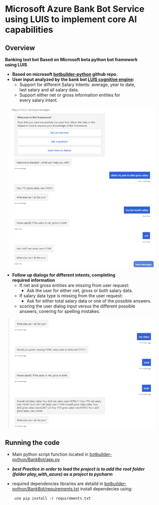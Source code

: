 # Microsoft Azure Bank Bot Service using LUIS to implement core AI capabilities

## Overview
**Banking text bot Based on Microsoft beta python bot framework   
 using LUIS**
* **Based on microsoft [botbuilder-python](https://github.com/microsoft/botbuilder-python/) github repo.**
* **User input analyzed by the bank bot [LUIS cognitive engine](/BankBot/cognitiveModels/Bank.json):**
    * Support for different Salary Intents: average, year to date,  
     last salary and all salary data.
    * Support either net or gross information entities for  
     every salary intent.
     

<div style="text-align:center"><img src="bot_example1.png" width="480"></div>

* **Follow up dialogs for different intents, completing  
 required information**
    * If net and gross entities are missing from user request:  
       * Ask the user for either net, gross or both salary data.
     * If salary data type is missing from the user request: 
        * Ask for either total salary data or one of the possible answers.     
     * scoring the user dialog input versus the different possible  
      answers, covering for spelling mistakes.
    

<div style="text-align:center"><img src="bot_example2.png"  width="480"></div>

 
    
 
## Running the code

* Main python script function located in [botbuilder-python/BankBot/app.py](botbuilder-python/BankBot/app.py)  

 * ***best Practice in order to load the project is to add the root folder  
  (folder play_with_azure) as a project to pycharm***
  
  
 * required dependencies libraries are detaild in [botbuilder-python/BankBot/requirements.txt](botbuilder-python/BankBot/requirements.txt)
  install dependecies using:
   ```
    use pip install -r requirements.txt 
